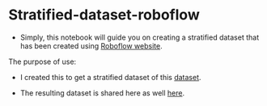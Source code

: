 # Stratified-dataset-roboflow

- Simply, this notebook will guide you on creating a stratified dataset that has been created using [Roboflow website](https://roboflow.com/). 

The purpose of use: 

- I created this to get a stratified dataset of this [dataset](https://universe.roboflow.com/rgb-arsl/rgb-arabic-alphabet-sign-language-aasl-dataset). 

- The resulting dataset is shared here as well [here](https://universe.roboflow.com/rgb-arabic-alphabet-sign-language-object-detection-dataset/rgb-arabic-alphabet-sign-language-object-detection-dataset).
